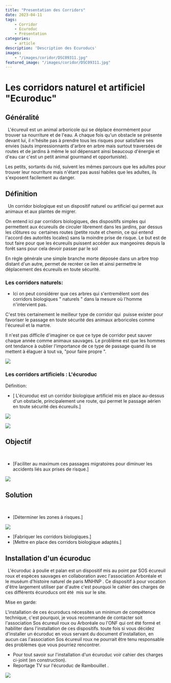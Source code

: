 ```yaml
---
title: "Presentation des Corridors"
date: 2023-04-11
tags: 
    - Corridor
    - Ecuroduc
    - Présentation
categories:
    - article
description: 'Description des Ecuroducs'
images:
    - "/images/coridor/DSC09311.jpg"
featured_image: "/images/coridor/DSC09311.jpg"
---
```


# Les corridors naturel et artificiel "Ecuroduc" 

## Généralité 
  
L'écureuil est un animal arboricole qui se déplace énormément pour trouver sa nourriture et de l'eau. A chaque fois qu'un obstacle se présente devant lui, il n'hésite pas à prendre tous les risques pour satisfaire ses envies (sauts impressionnants d'arbre en arbre mais surtout traversées de routes et de jardins à même le sol dépensant ainsi beaucoup d'énergie et d'eau car c'est un petit animal gourmand et opportuniste). 

Les petits, sortants du nid, suivent les mêmes parcours que les adultes pour trouver leur nourriture mais n'étant pas aussi habiles que les adultes, ils s'exposent facilement au danger. 


## Définition 
  
Un corridor biologique est un dispositif naturel ou artificiel qui permet aux animaux et aux plantes de migrer.  

On entend ici par corridors biologiques, des dispositifs simples qui permettent aux écureuils de circuler librement dans les jardins, par dessus les clôtures ou  certaines routes (petite route et chemin, ce qui entend l'accord des autorités locales) sans la moindre prise de risque. Le but est de tout faire pour que les écureuils puissent accéder aux mangeoires depuis la forêt sans pour cela devoir passer par le sol  
 
En règle générale une simple branche morte déposée dans un arbre trop distant d'un autre, permet de recréer ce lien et ainsi permettre le déplacement des écureuils en toute sécurité. 
 
### Les corridors naturels:
 
 - Ici on peut considérer que ces arbres qui s'entremêlent sont des corridors biologiques " naturels " dans la mesure où l'homme n'intervient pas.
 
C'est très certainement le meilleur type de corridor qui  puisse exister pour favoriser le passage en toute sécurité des animaux arboricoles comme l'écureuil et la martre. 
 
Il n'est pas difficile d'imaginer ce que ce type de corridor peut sauver chaque année comme animaux sauvages. Le problème est que les hommes ont tendance à oublier l'importance de ce type de passage quand ils se mettent à élaguer à tout va, "pour faire propre ". 
 
 ![](/images/coridor/STA60013.jpg) 
 
 ### Les corridors artificiels : L'écuroduc
 
 Définition: 
 
 - [ L'écuroduc est un corridor biologique artificiel mis en place au-dessus d'un obstacle, principalement une route, qui permet le passage aérien en toute sécurité des écureuils.] 
 
 ![](/images/coridor/PICT0080.jpg) 
 
 ![](/images/coridor/PICT0114.jpg) 
 

 ## Objectif 
   
 - [Faciliter au maximum ces passages migratoires pour diminuer les accidents liés aux prises de risque.] 
 
 ![](/images/coridor/PICT0083.jpg) 
 

 ## Solution 
   
 - [Déterminer les zones à risques.] 
 
 ![](/images/coridor/STA60002.jpg) 
 
 - [Fabriquer les corridors biologiques.] 
 - [Mettre en place des corridors biologique adaptés.] 
  
 

## Installation d'un écuroduc 
   
L'écuroduc à poulie et palan est un dispositif mis au point par SOS écureuil roux et espèces sauvages en collaboration avec l'association Arboréale et le muséum d'histoire naturel de paris MNHNP . Ce dispositif à pour vocation d'être largement utiliser par d'autre c'est pourquoi le cahier des charges de ces différents écuroducs ont été  mis sur le site. 

Mise en garde: 

L'installation de ces écuroducs nécessites un minimum de compétence technique, c'est pourquoi, je vous recommande de contacter soit l'association Sos écureuil roux ou Arboréale ou l'ONF qui ont été formé et habiliter dans l'installation de ces dispositifs. toute fois si vous décidez d'installer un écuroduc en vous servant du document d'installation, en aucun cas l'association Sos écureuil roux ne pourrait être tenu responsable des problèmes que vous pourriez rencontrer. 

- Pour tout savoir sur l'installation d'un écuroduc voir cahier des charges ci-joint (en construction). 
- Reportage TV sur l'écuroduc de Rambouillet . 

![](/images/coridor/DSC02826+.jpg)
 
